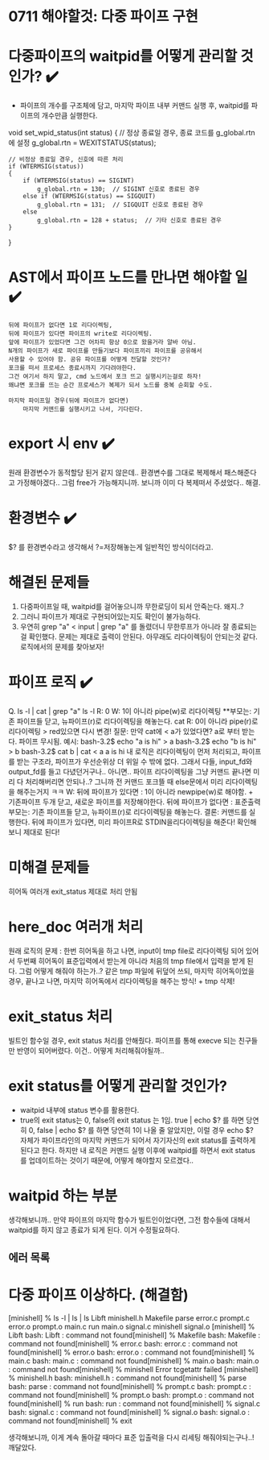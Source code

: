 # 0711 해야할것: 다중 파이프 구현

# 다중파이프의 waitpid를 어떻게 관리할 것인가? ✔️
- 파이프의 개수를 구조체에 담고, 마지막 파이프 내부 커맨드 실행 후, 
  waitpid를 파이프의 개수만큼 실행한다.

void set_wpid_status(int status)
{
    // 정상 종료일 경우, 종료 코드를 g_global.rtn에 설정
    g_global.rtn = WEXITSTATUS(status);

    // 비정상 종료일 경우, 신호에 따른 처리
    if (WTERMSIG(status))
    {
        if (WTERMSIG(status) == SIGINT)
            g_global.rtn = 130;  // SIGINT 신호로 종료된 경우
        else if (WTERMSIG(status) == SIGQUIT)
            g_global.rtn = 131;  // SIGQUIT 신호로 종료된 경우
        else
            g_global.rtn = 128 + status;  // 기타 신호로 종료된 경우
    }
}

# AST에서 파이프 노드를 만나면 해야할 일 ✔️
	뒤에 파이프가 없다면 1로 리다이렉팅,
	뒤에 파이프가 있다면 파이프의 write로 리다이렉팅.
	앞에 파이프가 있었다면 그건 어차피 항상 0으로 왔을거라 알바 아님.
	N개의 파이프가 새로 파이프를 만들기보다 파이프끼리 파이프를 공유해서
	사용할 수 있어야 함. 공유 파이프를 어떻게 전달할 것인가?
	포크를 떠서 프로세스 종료시까지 기다려야한다.
	그건 여기서 하지 말고, cmd 노드에서 포크 뜨고 실행시키는걸로 하자!
	왜냐면 포크를 뜨는 순간 프로세스가 복제가 되서 노드를 중복 순회할 수도.

	마지막 파이프일 경우(뒤에 파이프가 없다면)
		마지막 커맨드를 실행시키고 나서, 기다린다.

# export 시 env ✔️
원래 환경변수가 동적할당 된거 같지 않은데..
환경변수를 그대로 복제해서 패스해준다고 가정해야겠다..
그럼 free가 가능해지니까. 보니까 이미 다 복제떠서 주셨었다.. 해결.

# 환경변수 ✔️
 $? 를 환경변수라고 생각해서 ?=저장해놓는게 일반적인 방식이더라고.

# 해결된 문제들
  1. 다중파이프일 때, waitpid를 걸어놓으니까 무한로딩이 되서 안죽는다. 왜지..?
  2. 그러니 파이프가 제대로 구현되어있는지도 확인이 불가능하다. 
  3. 우연히 grep "a" < input | grep "a" 
  를 돌렸더니 무한루프가 아니라 잘 종료되는걸 확인했다.
  문제는 제대로 출력이 안된다. 아무래도 리다이렉팅이 안되는것 같다. 로직에서의 문제를 찾아보자!

# 파이프 로직 ✔️
  Q. ls -l | cat | grep "a"
  ls -l
    R: 0
    W: 1이 아니라 pipe(w)로 리다이렉팅
    **부모는: 기존 파이프들 닫고, 뉴파이프(r)로 리다이렉팅을 해놓는다.
  cat
    R: 0이 아니라 pipe(r)로 리다이렉팅 > red있으면 다시 변경!
      질문: 만약 cat에 < a가 있었다면? a로 부터 받는다. 파이프 무시됨.
      예시:
      bash-3.2$ echo "a is hi" > a
      bash-3.2$ echo "b is hi" > b
      bash-3.2$ cat b | cat < a
      a is hi
      내 로직은 리다이렉팅이 먼저 처리되고, 파이프를 받는 구조라, 파이프가 우선순위상 더 위일 수 밖에 없다.
      그래서 다들, input_fd와 output_fd를 들고 다녔던거구나..
      아니면.. 파이프 리다이렉팅을 그냥 커맨드 끝나면 미리 다 처리해버리면 안되나..?
      그니까 전 커맨드 포크뜰 때 else문에서 미리 리다이렉팅을 해주는거지 ㅋㅋ
    W: 뒤에 파이프가 있다면 : 1이 아니라 newpipe(w)로 해야함.
        + 기존파이프 두개 닫고, 새로운 파이프를 저장해야한다.
       뒤에 파이프가 없다면 : 표준출력
    부모는: 기존 파이프들 닫고, 뉴파이프(r)로 리다이렉팅을 해놓는다.
  결론:
  커맨드를 실행한다.
  뒤에 파이프가 있다면, 미리 파이프R로 STDIN을리다이렉팅을 해준다!
  확인해보니 제대로 된다!

# 미해결 문제들
 히어독 여러개
 exit_status 제대로 처리 안됨

# here_doc 여러개 처리
  원래 로직의 문제 : 한번 히어독을 하고 나면, input이 tmp file로 리다이렉팅 되어 있어서
  두번째 히어독이 표준입력에서 받는게 아니라 처음의 tmp file에서 입력을 받게 된다. 
  그럼 어떻게 해줘야 하는가..? 같은 tmp 파일에 뒤덮어 쓰되, 
  마지막 히어독이었을 경우, 끝나고 나면, 마지막 히어독에서 리다이렉팅을 해주는 방식! + tmp 삭제!
  

# exit_status 처리
  빌트인 함수일 경우, exit status 처리를 안해줬다. 파이프를 통해 execve 되는 친구들만 반영이 되어버렸다.
  이건.. 어떻게 처리해줘야될까..

# exit status를 어떻게 관리할 것인가? 
- waitpid 내부에 status 변수를 활용한다. 
- true의 exit status는 0, false의 exit status 는 1임. 
  true | echo $? 를 하면 당연히 0, false | echo $? 를 하면 당연히 1이 나올 줄 알았지만, 
  이럴 경우 echo $? 자체가 파이프라인의 마지막 커맨드가 되어서 자기자신의 exit status를 출력하게 된다고 한다.
  하지만 내 로직은 커맨드 실행 이후에 waitpid를 하면서 exit status를 업데이트하는 것이기 때문에, 
  어떻게 해야할지 모르겠다.. 

# waitpid 하는 부분
  생각해보니까.. 만약 파이프의 마지막 함수가 빌트인이었다면, 그전 함수들에 대해서 waitpid를 하지 않고 종료가 되게 된다.
  이거 수정필요하다.

## 에러 목록
# 다중 파이프 이상하다. (해결함)
[minishell] % ls -l | ls | ls
Libft           minishell.h
Makefile        parse
error.c         prompt.c
error.o         prompt.o
main.c          run
main.o          signal.c
minishell       signal.o
[minishell] % Libft
bash: Libft
: command not found[minishell] % Makefile
bash: Makefile
: command not found[minishell] % error.c
bash: error.c
: command not found[minishell] % error.o
bash: error.o
: command not found[minishell] % main.c
bash: main.c
: command not found[minishell] % main.o
bash: main.o
: command not found[minishell] % minishell
Error
tcgetattr failed
[minishell] % minishell.h
bash: minishell.h
: command not found[minishell] % parse
bash: parse
: command not found[minishell] % prompt.c
bash: prompt.c
: command not found[minishell] % prompt.o
bash: prompt.o
: command not found[minishell] % run
bash: run
: command not found[minishell] % signal.c
bash: signal.c
: command not found[minishell] % signal.o
bash: signal.o
: command not found[minishell] % exit

생각해보니까, 이게 계속 돌아갈 때마다 표준 입출력을 다시 리세팅 해줘야되는구나..! 깨달았다.